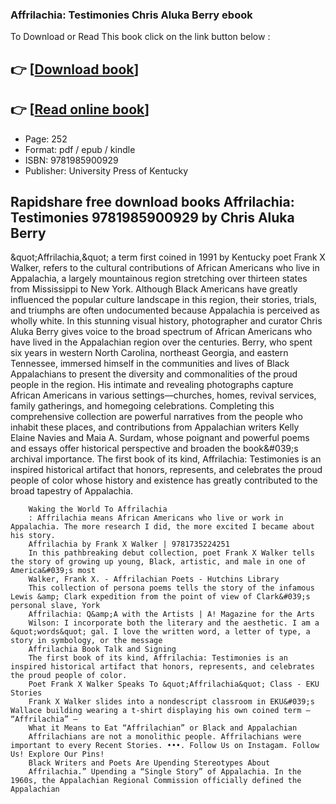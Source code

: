 ### Affrilachia: Testimonies Chris Aluka Berry ebook

To Download or Read This book click on the link button below :

## 👉  [**[Download book](http://ebooksharez.info/download.php?group=book&from=github.com&id=721590&lnk=1081 "Download book")**]

## 👉  [**[Read online book](http://ebooksharez.info/download.php?group=book&from=github.com&id=721590&lnk=1081 "Read online book")**]


* Page: 252
* Format: pdf / epub / kindle
* ISBN: 9781985900929
* Publisher: University Press of Kentucky



## Rapidshare free download books Affrilachia: Testimonies 9781985900929 by Chris Aluka Berry



&amp;quot;Affrilachia,&amp;quot; a term first coined in 1991 by Kentucky poet Frank X Walker, refers to the cultural contributions of African Americans who live in Appalachia, a largely mountainous region stretching over thirteen states from Mississippi to New York. Although Black Americans have greatly influenced the popular culture landscape in this region, their stories, trials, and triumphs are often undocumented because Appalachia is perceived as wholly white. In this stunning visual history, photographer and curator Chris Aluka Berry gives voice to the broad spectrum of African Americans who have lived in the Appalachian region over the centuries. Berry, who spent six years in western North Carolina, northeast Georgia, and eastern Tennessee, immersed himself in the communities and lives of Black Appalachians to present the diversity and commonalities of the proud people in the region. His intimate and revealing photographs capture African Americans in various settings—churches, homes, revival services, family gatherings, and homegoing celebrations. Completing this comprehensive collection are powerful narratives from the people who inhabit these places, and contributions from Appalachian writers Kelly Elaine Navies and Maia A. Surdam, whose poignant and powerful poems and essays offer historical perspective and broaden the book&amp;#039;s archival importance. The first book of its kind, Affrilachia: Testimonies is an inspired historical artifact that honors, represents, and celebrates the proud people of color whose history and existence has greatly contributed to the broad tapestry of Appalachia.


        Waking the World To Affrilachia
        : Affrilachia means African Americans who live or work in Appalachia. The more research I did, the more excited I became about his story.
        Affrilachia by Frank X Walker | 9781735224251
        In this pathbreaking debut collection, poet Frank X Walker tells the story of growing up young, Black, artistic, and male in one of America&#039;s most 
        Walker, Frank X. - Affrilachian Poets - Hutchins Library
        This collection of persona poems tells the story of the infamous Lewis &amp; Clark expedition from the point of view of Clark&#039;s personal slave, York 
        Affrilachia: Q&amp;A with the Artists | A! Magazine for the Arts
        Wilson: I incorporate both the literary and the aesthetic. I am a &quot;words&quot; gal. I love the written word, a letter of type, a story in symbology, or the message 
        Affrilachia Book Talk and Signing
        The first book of its kind, Affrilachia: Testimonies is an inspired historical artifact that honors, represents, and celebrates the proud people of color.
        Poet Frank X Walker Speaks To &quot;Affrilachia&quot; Class - EKU Stories
        Frank X Walker slides into a nondescript classroom in EKU&#039;s Wallace building wearing a t-shirt displaying his own coined term — “Affrilachia” — 
        What it Means to Eat “Affrilachian” or Black and Appalachian
        Affrilachians are not a monolithic people. Affrilachians were important to every Recent Stories. •••. Follow Us on Instagam. Follow Us! Explore Our Pins!
        Black Writers and Poets Are Upending Stereotypes About
        Affrilachia.” Upending a “Single Story” of Appalachia. In the 1960s, the Appalachian Regional Commission officially defined the Appalachian 
    




